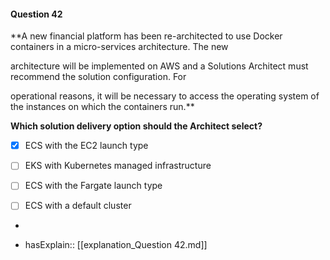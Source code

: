 #### Question  42


**A new financial platform has been re-architected to use Docker containers in a micro-services architecture. The new

architecture will be implemented on AWS and a Solutions Architect must recommend the solution configuration. For

operational reasons, it will be necessary to access the operating system of the instances on which the containers run.**


**Which solution delivery option should the Architect select?**


- [x] ECS with the EC2 launch type


- [ ] EKS with Kubernetes managed infrastructure


- [ ] ECS with the Fargate launch type


- [ ] ECS with a default cluster


*

- hasExplain:: [[explanation_Question  42.md]]
